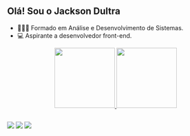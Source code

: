 ## Olá! Sou o Jackson Dultra

- 👨🏽‍🎓 Formado em Análise e Desenvolvimento de Sistemas.
- 💻 Aspirante a desenvolvedor front-end.

<div align="center">
  <a href="#">
  <img height="140em" src="https://github-readme-stats.vercel.app/api?username=JaDultra&show_icons=true&theme=dark&include_all_commits=true&count_private=true"/>
  <img height="140em" src="https://github-readme-stats.vercel.app/api/top-langs/?username=JaDultra&layout=compact&langs_count=7&theme=dark"/>
</div>
  
  ##
  
  <div> 
  <a href="https://instagram.com/Ja_Dultra" target="_blank"><img src="https://img.shields.io/badge/-Instagram-%23E4405F?style=for-the-badge&logo=instagram&logoColor=white" target="_blank"></a>
  <a href="https://www.linkedin.com/in/jackson-dultra/" target="_blank"><img src="https://img.shields.io/badge/-LinkedIn-%230077B5?style=for-the-badge&logo=linkedin&logoColor=white" target="_blank"></a> 
  <a href = "mailto:jacksondultra@gmail.com"><img src="https://img.shields.io/badge/-Gmail-%23333?style=for-the-badge&logo=gmail&logoColor=white" target="_blank"></a>
 
    
    
</div>

